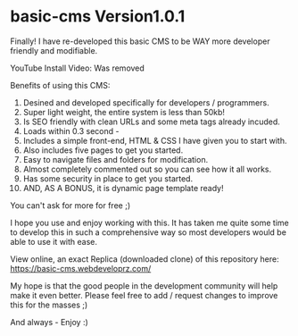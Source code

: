 # basic-cms Version1.0.1
Finally! I have re-developed this basic CMS to be WAY more developer friendly and modifiable.

YouTube Install Video: Was removed

Benefits of using this CMS:
1) Desined and developed specifically for developers / programmers.
2) Super light weight, the entire system is less than 50kb!
3) Is SEO friendly with clean URLs and some meta tags already incuded.
4) Loads within 0.3 second - 
5) Includes a simple front-end, HTML & CSS I have given you to start with.
6) Also includes five pages to get you started.
7) Easy to navigate files and folders for modification.
8) Almost completely commented out so you can see how it all works.
9) Has some security in place to get you started.
10) AND, AS A BONUS, it is dynamic page template ready!

You can't ask for more for free ;)

I hope you use and enjoy working with this. It has taken me quite some time to develop this in such a comprehensive way so most developers would be able to use it with ease. 

View online, an exact Replica (downloaded clone) of this repository here: https://basic-cms.webdeveloprz.com/

My hope is that the good people in the development community will help make it even better.
Please feel free to add / request changes to improve this for the masses ;)

And always - Enjoy :)
